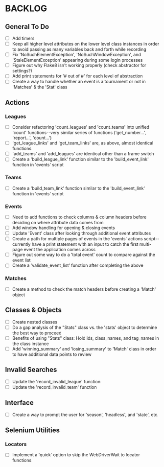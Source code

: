 # BACKLOG

## General To Do

- [ ] Add timers
- [ ] Keep all higher level attributes on the lower level class instances in order to avoid passing as many variables back and forth while recording
- [ ] Fix 'NoSuchElementException', 'NoSuchWindowException', and 'StaleElementException' appearing during some login processes
- [ ] Figure out why Flake8 isn't working properly (check abstractor for settings?)
- [ ] Add print statements for '# out of #' for each level of abstraction
- [ ] Create a way to handle whether an event is a tournament or not in 'Matches' & the 'Stat' class

## Actions

### Leagues

- [ ] Consider refactoring 'count_leagues' and 'count_teams' into unified 'count' functions--very similar series of functions ('get_number...', 'report...', 'count...')
- [ ] 'get_league_links' and 'get_team_links' are, as above, almost identical functions
- [ ] 'add_teams' and 'add_leagues' are identical other than a frame switch
- [ ] Create a 'build_league_link' function similar to the 'build_event_link' function in 'events' script

### Teams

- [ ] Create a 'build_team_link' function similar to the 'build_event_link' function in 'events' script

### Events

- [ ] Need to add functions to check columns & column headers before deciding on where attribute data comes from
- [ ] Add window handling for opening & closing events
- [ ] Update 'Event' class after looking through additional event attributes
- [ ] Create a path for multiple pages of events in the 'events' actions script--currently have a print statement with an input to catch the first multi-page event the application comes across
- [ ] Figure out some way to do a 'total event' count to compare against the event list
- [ ] Create a 'validate_event_list' function after completing the above

### Matches

- [ ] Create a method to check the match headers before creating a 'Match' object

## Classes & Objects

- [ ] Create nested classes
- [ ] Do a gap analysis of the "Stats" class vs. the 'stats' object to determine the best way to proceed
- [ ] Benefits of using "Stats" class: Hold ids, class_names, and tag_names in the class instance
- [ ] Add 'winning_summary' and 'losing_summary' to 'Match' class in order to have additional data points to review

## Invalid Searches

- [ ] Update the 'record_invalid_league' function
- [ ] Update the 'record_invalid_team' function

## Interface

- [ ] Create a way to prompt the user for 'season', 'headless', and 'state', etc.

## Selenium Utilities

### Locators

- [ ] Implement a 'quick' option to skip the WebDriverWait to locator functions
